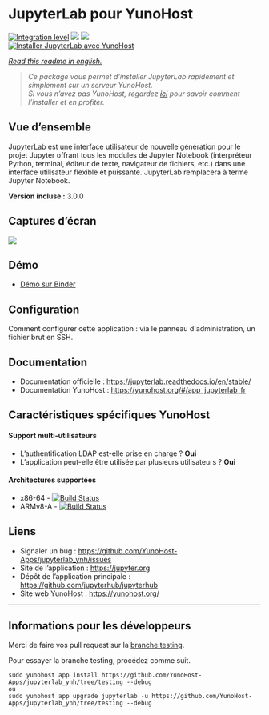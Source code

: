 # JupyterLab pour YunoHost

[![Integration level](https://dash.yunohost.org/integration/jupyterlab.svg)](https://dash.yunohost.org/appci/app/jupyterlab) ![](https://ci-apps.yunohost.org/ci/badges/jupyterlab.status.svg) ![](https://ci-apps.yunohost.org/ci/badges/jupyterlab.maintain.svg)  
[![Installer JupyterLab avec YunoHost](https://install-app.yunohost.org/install-with-yunohost.svg)](https://install-app.yunohost.org/?app=jupyterlab)

*[Read this readme in english.](./README.md)* 

> *Ce package vous permet d’installer JupyterLab rapidement et simplement sur un serveur YunoHost.  
Si vous n’avez pas YunoHost, regardez [ici](https://yunohost.org/#/install) pour savoir comment l’installer et en profiter.*

## Vue d’ensemble
JupyterLab est une interface utilisateur de nouvelle génération pour le projet Jupyter offrant tous les modules de Jupyter Notebook (interpréteur Python, terminal, éditeur de texte, navigateur de fichiers, etc.) dans une interface utilisateur flexible et puissante. JupyterLab remplacera à terme Jupyter Notebook.

**Version incluse :** 3.0.0

## Captures d’écran

![](https://raw.githubusercontent.com/jupyterlab/jupyterlab/3e3a2c9e295703ff6d441589423e284cc6d5c245/docs/source/images/jupyterlab.png)

## Démo

* [Démo sur Binder](https://mybinder.org/v2/gh/jupyterlab/jupyterlab-demo/master?urlpath=lab/tree/demo)

## Configuration

Comment configurer cette application : via le panneau d'administration, un fichier brut en SSH.

## Documentation

* Documentation officielle : https://jupyterlab.readthedocs.io/en/stable/
* Documentation YunoHost : https://yunohost.org/#/app_jupyterlab_fr

## Caractéristiques spécifiques YunoHost

#### Support multi-utilisateurs

* L’authentification LDAP est-elle prise en charge ? **Oui**
* L’application peut-elle être utilisée par plusieurs utilisateurs ? **Oui**

#### Architectures supportées

* x86-64 - [![Build Status](https://ci-apps.yunohost.org/ci/logs/jupyterlab%20%28Apps%29.svg)](https://ci-apps.yunohost.org/ci/apps/jupyterlab/)
* ARMv8-A - [![Build Status](https://ci-apps-arm.yunohost.org/ci/logs/jupyterlab%20%28Apps%29.svg)](https://ci-apps-arm.yunohost.org/ci/apps/jupyterlab/)

## Liens

* Signaler un bug : https://github.com/YunoHost-Apps/jupyterlab_ynh/issues
* Site de l’application : https://jupyter.org
* Dépôt de l’application principale : https://github.com/jupyterhub/jupyterhub
* Site web YunoHost : https://yunohost.org/

---

## Informations pour les développeurs

Merci de faire vos pull request sur la [branche testing](https://github.com/YunoHost-Apps/jupyterlab_ynh/tree/testing).

Pour essayer la branche testing, procédez comme suit.
```
sudo yunohost app install https://github.com/YunoHost-Apps/jupyterlab_ynh/tree/testing --debug
ou
sudo yunohost app upgrade jupyterlab -u https://github.com/YunoHost-Apps/jupyterlab_ynh/tree/testing --debug
```
